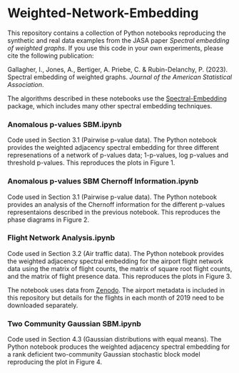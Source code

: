 # Weighted-Network-Embedding

This repository contains a collection of Python notebooks reproducing the synthetic and real data examples from the JASA paper *Spectral embedding of weighted graphs*. If you use this code in your own experiments, please cite the following publication:

Gallagher, I., Jones, A., Bertiger, A. Priebe, C. & Rubin-Delanchy, P. (2023). Spectral embedding of weighted graphs. *Journal of the American Statistical Association*.

The algorithms described in these notebooks use the <a href="https://github.com/iggallagher/Spectral-Embedding">Spectral-Embedding</a> package, which includes many other spectral embedding techniques.

### Anomalous p-values SBM.ipynb

Code used in Section 3.1 (Pairwise p-value data). The Python notebook provides the weighted adjacency spectral embedding for three different represenations of a network of p-values data; 1-p-values, log p-values and threshold p-values. This reproduces the plots in Figure 1.

### Anomalous p-values SBM Chernoff Information.ipynb

Code used in Section 3.1 (Pairwise p-value data). The Python notebook provides an analysis of the Chernoff information for the different p-values representaions described in the previous notebook. This reproduces the phase diagrams in Figure 2.

### Flight Network Analysis.ipynb

Code used in Section 3.2 (Air traffic data). The Python notebook provides the weighted adjacency spectral embedding for the airport flight network data using the matrix of flight counts, the matrix of square root flight counts, and the matrix of flight presence data. This reproduces the plots in Figure 3.

The notebook uses data from <a href="https://zenodo.org/record/5815448#.Y1KVlS8w1pS">Zenodo</a>. The airport metadata is included in this repository but details for the flights in each month of 2019 need to be downloaded separately.

### Two Community Gaussian SBM.ipynb

Code used in Section 4.3 (Gaussian distributions with equal means). The Python notebook produces the weighted adjacency spectral embedding for a rank deficient two-community Gaussian stochastic block model reproducing the plot in Figure 4.
